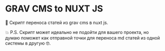 # GRAV CMS to NUXT JS

🤖 Скрипт переноса статей из grav cms в nuxt js.

💥 P.S. Скрипт может идеально не подойти для вашего проекта, но думаю поможет как отправной точки для переноса md статей из одной системы в другую 🤓.
